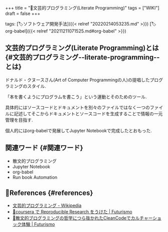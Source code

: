 +++
title = "📝文芸的プログラミング(Literate Programming)"
tags = ["WIKI"]
draft = false
+++

tags: [🏷ソフトウェア開発手法]({{< relref "20220214053235.md" >}}) [🏷org-babel]({{< relref "20211211071525.md#org-babel" >}})


## 文芸的プログラミング(Literate Programming)とは {#文芸的プログラミング--literate-programming--とは}

ドナルド・クヌースさん(Art of Computer Programmingの人)の提唱したプログラミングのスタイル.

「本を書くようにプログラムを書こう」という運動とそのためのツール.

具体的にはソースコードとドキュメントを別々のファイルではなく一つのファイルに記述してそこからドキュメントとソースコードを生成することで情報の一元管理を目指す.

個人的にはorg-babelで発展してJupyter Notebookで完成したとおもった.


## 関連ワード {#関連ワード}

-   散文的プログラミング
-   Jupyter Notebook
-   org-babel
-   Run book Automation


## 🔗References {#references}

-   [文芸的プログラミング - Wikipedia](https://ja.wikipedia.org/wiki/%E6%96%87%E8%8A%B8%E7%9A%84%E3%83%97%E3%83%AD%E3%82%B0%E3%83%A9%E3%83%9F%E3%83%B3%E3%82%B0)
-   [🔗coursera で Reproducible Research をうけた | Futurismo](https://futurismo.biz/archives/3019/)
-   [🔗散文的ブログラミングの哲学につら抜かれたCleanCodeでカルチャーショック体験 | Futurismo](https://futurismo.biz/archives/2200/)
